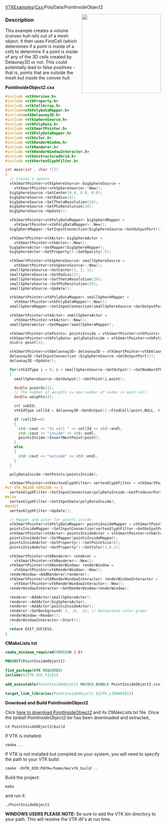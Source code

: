 [VTKExamples](Home)/[Cxx](Cxx)/PolyData/PointInsideObject2

<img align="right" src="https://github.com/lorensen/VTKExamples/raw/master/Testing/Baseline/PolyData/TestPointInsideObject2.png" width="256" />

### Description
This example creates a volume (convex hull-ish) out of a mesh object. It then uses FindCell (which determines if a point is inside of a cell) to determine if a point is inside of any of the 3D cells created by Delaunay3D or not. This could potentially lead to false positives - that is, points that are outside the mesh but inside the convex hull.

**PointInsideObject2.cxx**
```c++
#include <vtkVersion.h>
#include <vtkProperty.h>
#include <vtkCellArray.h>
#include<vtkPolyDataMapper.h>
#include<vtkDelaunay3D.h>
#include <vtkSphereSource.h>
#include <vtkPolyData.h>
#include <vtkSmartPointer.h>
#include <vtkPolyDataMapper.h>
#include <vtkActor.h>
#include <vtkRenderWindow.h>
#include <vtkRenderer.h>
#include <vtkRenderWindowInteractor.h>
#include <vtkUnstructuredGrid.h>
#include <vtkVertexGlyphFilter.h>

int main(int , char *[])
{
  // Create a sphere
  vtkSmartPointer<vtkSphereSource> bigSphereSource =
    vtkSmartPointer<vtkSphereSource>::New();
  bigSphereSource->SetCenter(0.0, 0.0, 0.0);
  bigSphereSource->SetRadius(4);
  bigSphereSource->SetThetaResolution(20);
  bigSphereSource->SetPhiResolution(20);
  bigSphereSource->Update();

  vtkSmartPointer<vtkPolyDataMapper> bigSphereMapper =
    vtkSmartPointer<vtkPolyDataMapper>::New();
  bigSphereMapper->SetInputConnection(bigSphereSource->GetOutputPort());

  vtkSmartPointer<vtkActor> bigSphereActor =
    vtkSmartPointer<vtkActor>::New();
  bigSphereActor->SetMapper(bigSphereMapper);
  bigSphereActor->GetProperty()->SetOpacity(.5);

  vtkSmartPointer<vtkSphereSource> smallSphereSource =
    vtkSmartPointer<vtkSphereSource>::New();
  smallSphereSource->SetCenter(1, 2, 1);
  smallSphereSource->SetRadius(2);
  smallSphereSource->SetThetaResolution(20);
  smallSphereSource->SetPhiResolution(20);
  smallSphereSource->Update();

  vtkSmartPointer<vtkPolyDataMapper> smallSphereMapper =
    vtkSmartPointer<vtkPolyDataMapper>::New();
  smallSphereMapper->SetInputConnection(smallSphereSource->GetOutputPort());

  vtkSmartPointer<vtkActor> smallSphereActor =
    vtkSmartPointer<vtkActor>::New();
  smallSphereActor->SetMapper(smallSphereMapper);

  vtkSmartPointer<vtkPoints> pointsInside = vtkSmartPointer<vtkPoints>::New();
  vtkSmartPointer<vtkPolyData> polyDataInside = vtkSmartPointer<vtkPolyData>::New();
  double point[3];

  vtkSmartPointer<vtkDelaunay3D> delaunay3D = vtkSmartPointer<vtkDelaunay3D>::New();
  delaunay3D->SetInputConnection (bigSphereSource->GetOutputPort());
  delaunay3D->Update();

  for(vtkIdType i = 0; i < smallSphereSource->GetOutput()->GetNumberOfPoints(); i++)
  {
    smallSphereSource->GetOutput()->GetPoint(i,point);

    double pcoords[3];
    // The number of weights >= max number of nodes in each cell
    double weights[4];

    int subId;
    vtkIdType cellId = delaunay3D->GetOutput()->FindCell(point,NULL, 0, .1,subId, pcoords, weights);

    if (cellId>=0)
    {
      std::cout << "In cell " << cellId << std::endl;
      std::cout << "inside" << std::endl;
      pointsInside->InsertNextPoint(point);
    }
    else
    {
      std::cout << "outside" << std::endl;
    }
  }

  polyDataInside->SetPoints(pointsInside);

  vtkSmartPointer<vtkVertexGlyphFilter> vertexGlyphFilter = vtkSmartPointer<vtkVertexGlyphFilter>::New();
#if VTK_MAJOR_VERSION <= 5
  vertexGlyphFilter->SetInputConnection(polyDataInside->GetProducerPort());
#else
  vertexGlyphFilter->SetInputData(polyDataInside);
#endif
  vertexGlyphFilter->Update();

  // Mapper and actor for points inside
  vtkSmartPointer<vtkPolyDataMapper> pointsInsideMapper = vtkSmartPointer<vtkPolyDataMapper>::New();
  pointsInsideMapper->SetInputConnection(vertexGlyphFilter->GetOutputPort());
  vtkSmartPointer<vtkActor> pointsInsideActor = vtkSmartPointer<vtkActor>::New();
  pointsInsideActor->SetMapper(pointsInsideMapper);
  pointsInsideActor->GetProperty()->SetPointSize(6);
  pointsInsideActor->GetProperty()->SetColor(1,0,1);

  vtkSmartPointer<vtkRenderer> renderer =
    vtkSmartPointer<vtkRenderer>::New();
  vtkSmartPointer<vtkRenderWindow> renderWindow =
    vtkSmartPointer<vtkRenderWindow>::New();
  renderWindow->AddRenderer(renderer);
  vtkSmartPointer<vtkRenderWindowInteractor> renderWindowInteractor =
    vtkSmartPointer<vtkRenderWindowInteractor>::New();
  renderWindowInteractor->SetRenderWindow(renderWindow);

  renderer->AddActor(smallSphereActor);
  renderer->AddActor(bigSphereActor);
  renderer->AddActor(pointsInsideActor);
  renderer->SetBackground(.3, .6, .3); // Background color green
  renderWindow->Render();
  renderWindowInteractor->Start();

  return EXIT_SUCCESS;
}
```
**CMakeLists.txt**
```cmake
cmake_minimum_required(VERSION 2.8)
 
PROJECT(PointInsideObject2)
 
find_package(VTK REQUIRED)
include(${VTK_USE_FILE})
 
add_executable(PointInsideObject2 MACOSX_BUNDLE PointInsideObject2.cxx)
 
target_link_libraries(PointInsideObject2 ${VTK_LIBRARIES})
```

**Download and Build PointInsideObject2**

Click [here to download PointInsideObject2](https://github.com/lorensen/VTKWikiExamplesTarballs/raw/master/PointInsideObject2.tar) and its *CMakeLists.txt* file.
Once the *tarball PointInsideObject2.tar* has been downloaded and extracted,
```
cd PointInsideObject2/build 
```
If VTK is installed:
```
cmake ..
```
If VTK is not installed but compiled on your system, you will need to specify the path to your VTK build:
```
cmake -DVTK_DIR:PATH=/home/me/vtk_build ..
```
Build the project:
```
make
```
and run it:
```
./PointInsideObject2
```
**WINDOWS USERS PLEASE NOTE:** Be sure to add the VTK bin directory to your path. This will resolve the VTK dll's at run time.

